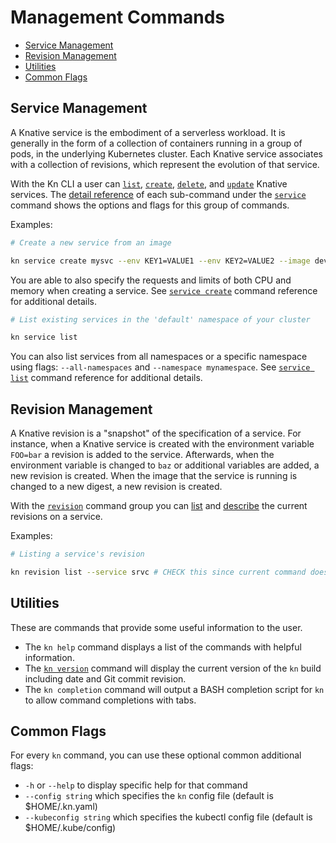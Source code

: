 # Management Commands

* [Service Management](#Service-Management)
* [Revision Management](#Revision-Management)
* [Utilities](#Utilities)
* [Common Flags](#Common-Flags)


## Service Management

A Knative service is the embodiment of a serverless workload. It is generally in the form of a collection of containers running in a group of pods, in the underlying Kubernetes cluster. Each Knative service associates with a collection of revisions, which represent the evolution of that service.

With the Kn CLI a user can [`list`](../cmd/kn_service_list.md), [`create`](../cmd/kn_service_create.md), [`delete`](../cmd/kn_service_delete.md), and [`update`](../cmd/kn_service_update.md) Knative services. The [detail reference](../cmd/kn_service.md) of each sub-command under the [`service`](../cmd/kn_service.md) command shows the options and flags for this group of commands.

Examples:

```bash
# Create a new service from an image

kn service create mysvc --env KEY1=VALUE1 --env KEY2=VALUE2 --image dev.local/ns/image:latest
```

You are able to also specify the requests and limits of both CPU and memory when creating a service. See [`service create`](../cmd/kn_service_create.md) command reference for additional details.

```bash
# List existing services in the 'default' namespace of your cluster

kn service list
```

You can also list services from all namespaces or a specific namespace using flags: `--all-namespaces` and `--namespace mynamespace`. See [`service list`](../cmd/kn_service_list.md) command reference for additional details.


## Revision Management

A Knative revision is a "snapshot" of the specification of a service. For instance, when a Knative service is created with the environment variable `FOO=bar` a revision is added to the service. Afterwards, when the environment variable is changed to `baz` or additional variables are added, a new revision is created. When the image that the service is running is changed to a new digest, a new revision is created.

With the [`revision`](../cmd/kn_revision.md) command group you can [list](../cmd/kn_revision_list.md) and [describe](../cmd/kn_revision_describe.md) the current revisions on a service.

Examples:

```bash
# Listing a service's revision

kn revision list --service srvc # CHECK this since current command does not have --service flag

```

## Utilities

These are commands that provide some useful information to the user.

* The `kn help` command displays a list of the commands with helpful information.
* The [`kn version`](../cmd/kn_version.md) command will display the current version of the `kn` build including date and Git commit revision.
* The `kn completion` command will output a BASH completion script for `kn` to allow command completions with tabs.


## Common Flags

For every `kn` command, you can use these optional common additional flags:

* `-h` or `--help` to display specific help for that command
* `--config string` which specifies the `kn` config file (default is $HOME/.kn.yaml)
* `--kubeconfig string` which specifies the kubectl config file (default is $HOME/.kube/config)
